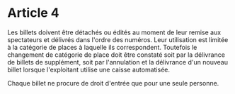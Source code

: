 # Article 4

Les billets doivent être détachés ou édités au moment de leur remise aux spectateurs et délivrés dans l'ordre des numéros. Leur utilisation est limitée à la catégorie de places à laquelle ils correspondent. Toutefois le changement de catégorie de place doit être constaté soit par la délivrance de billets de supplément, soit par l'annulation et la délivrance d'un nouveau billet lorsque l'exploitant utilise une caisse automatisée.

Chaque billet ne procure de droit d'entrée que pour une seule personne.
